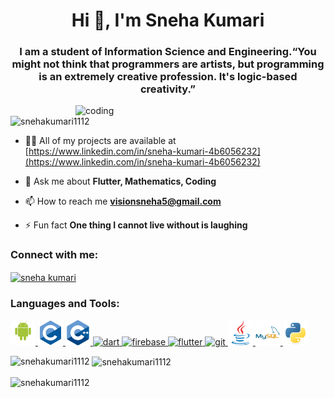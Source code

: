 
<h1 align="center">Hi 👋, I'm Sneha Kumari</h1>
<h3 align="center">I am a student of Information Science and Engineering.“You might not think that programmers are artists, but programming is an extremely creative profession. It's logic-based creativity.”</h3>

<img align="right" alt="coding" width="400" src="https://cdn.dribbble.com/users/542979/screenshots/3000076/sarah-working-on-computer.gif">


<p align="left"> <img src="https://komarev.com/ghpvc/?username=snehakumari1112&label=Profile%20views&color=0e75b6&style=flat" alt="snehakumari1112" /> </p>

- 👨‍💻 All of my projects are available at [https://www.linkedin.com/in/sneha-kumari-4b6056232](https://www.linkedin.com/in/sneha-kumari-4b6056232)

- 💬 Ask me about **Flutter, Mathematics, Coding**

- 📫 How to reach me **visionsneha5@gmail.com**

- ⚡ Fun fact **One thing I cannot live without is laughing**

<h3 align="left">Connect with me:</h3>
<p align="left">
<a href="https://linkedin.com/in/sneha kumari" target="blank"><img align="center" src="https://raw.githubusercontent.com/rahuldkjain/github-profile-readme-generator/master/src/images/icons/Social/linked-in-alt.svg" alt="sneha kumari" height="30" width="40" /></a>
</p>

<h3 align="left">Languages and Tools:</h3>
<p align="left"> <a href="https://developer.android.com" target="_blank" rel="noreferrer"> <img src="https://raw.githubusercontent.com/devicons/devicon/master/icons/android/android-original-wordmark.svg" alt="android" width="40" height="40"/> </a> <a href="https://www.cprogramming.com/" target="_blank" rel="noreferrer"> <img src="https://raw.githubusercontent.com/devicons/devicon/master/icons/c/c-original.svg" alt="c" width="40" height="40"/> </a> <a href="https://www.w3schools.com/cpp/" target="_blank" rel="noreferrer"> <img src="https://raw.githubusercontent.com/devicons/devicon/master/icons/cplusplus/cplusplus-original.svg" alt="cplusplus" width="40" height="40"/> </a> <a href="https://dart.dev" target="_blank" rel="noreferrer"> <img src="https://www.vectorlogo.zone/logos/dartlang/dartlang-icon.svg" alt="dart" width="40" height="40"/> </a> <a href="https://firebase.google.com/" target="_blank" rel="noreferrer"> <img src="https://www.vectorlogo.zone/logos/firebase/firebase-icon.svg" alt="firebase" width="40" height="40"/> </a> <a href="https://flutter.dev" target="_blank" rel="noreferrer"> <img src="https://www.vectorlogo.zone/logos/flutterio/flutterio-icon.svg" alt="flutter" width="40" height="40"/> </a> <a href="https://git-scm.com/" target="_blank" rel="noreferrer"> <img src="https://www.vectorlogo.zone/logos/git-scm/git-scm-icon.svg" alt="git" width="40" height="40"/> </a> <a href="https://www.java.com" target="_blank" rel="noreferrer"> <img src="https://raw.githubusercontent.com/devicons/devicon/master/icons/java/java-original.svg" alt="java" width="40" height="40"/> </a> <a href="https://www.mysql.com/" target="_blank" rel="noreferrer"> <img src="https://raw.githubusercontent.com/devicons/devicon/master/icons/mysql/mysql-original-wordmark.svg" alt="mysql" width="40" height="40"/> </a> <a href="https://www.python.org" target="_blank" rel="noreferrer"> <img src="https://raw.githubusercontent.com/devicons/devicon/master/icons/python/python-original.svg" alt="python" width="40" height="40"/> </a> </p>

<p><img align="left" src="https://github-readme-stats.vercel.app/api/top-langs?username=snehakumari1112&show_icons=true&locale=en&layout=compact" alt="snehakumari1112" /></p>

<p>&nbsp;<img align="center" src="https://github-readme-stats.vercel.app/api?username=snehakumari1112&show_icons=true&locale=en" alt="snehakumari1112" /></p>

<p><img align="center" src="https://github-readme-streak-stats.herokuapp.com/?user=snehakumari1112&" alt="snehakumari1112" /></p>

